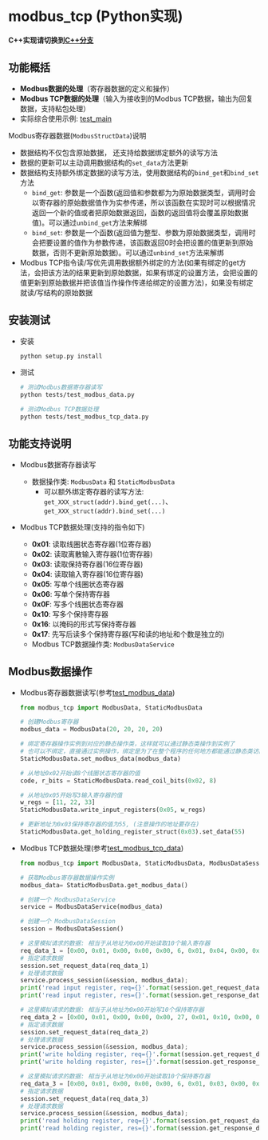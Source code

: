 # modbus_tcp (Python实现)

__C++实现请切换到[C++分支](https://github.com/vimior/modbus_tcp)__

## 功能概括
- __Modbus数据的处理__（寄存器数据的定义和操作）
- __Modbus TCP数据的处理__（输入为接收到的Modbus TCP数据，输出为回复数据，支持粘包处理）
- 实际综合使用示例: [test_main](tests/test_main.py)

Modbus寄存器数据(`ModbusStructData`)说明
  - 数据结构不仅包含原始数据， 还支持给数据绑定额外的读写方法
  - 数据的更新可以主动调用数据结构的`set_data`方法更新
  - 数据结构支持额外绑定数据的读写方法，使用数据结构的`bind_get`和`bind_set`方法
    - `bind_get`: 参数是一个函数(返回值和参数都为为原始数据类型，调用时会以寄存器的原始数据值作为实参传递，所以该函数在实现时可以根据情况返回一个新的值或者把原始数据返回，函数的返回值将会覆盖原始数据值)。可以通过`unbind_get`方法来解绑
    - `bind_set`: 参数是一个函数(返回值为整型、参数为原始数据类型，调用时会把要设置的值作为参数传递，该函数返回0时会把设置的值更新到原始数据，否则不更新原始数据)。可以通过`unbind_set`方法来解绑
  - Modbus TCP指令读/写优先调用数据额外绑定的方法(如果有绑定的get方法，会把该方法的结果更新到原始数据，如果有绑定的设置方法，会把设置的值更新到原始数据并把该值当作操作传递给绑定的设置方法)，如果没有绑定就读/写结构的原始数据

## 安装测试
- 安装
  ```bash
  python setup.py install
  ```
- 测试
  ```bash
  # 测试Modbus数据寄存器读写
  python tests/test_modbus_data.py

  # 测试Modbus TCP数据处理
  python tests/test_modbus_tcp_data.py
  ```

## 功能支持说明
- Modbus数据寄存器读写
  - 数据操作类: `ModbusData` 和 `StaticModbusData`
    - 可以额外绑定寄存器的读写方法: `get_XXX_struct(addr).bind_get(...)`、`get_XXX_struct(addr).bind_set(...)`

- Modbus TCP数据处理(支持的指令如下)
  - __0x01__: 读取线圈状态寄存器(1位寄存器)
  - __0x02__: 读取离散输入寄存器(1位寄存器)
  - __0x03__: 读取保持寄存器(16位寄存器)
  - __0x04__: 读取输入寄存器(16位寄存器)
  - __0x05__: 写单个线圈状态寄存器
  - __0x06__: 写单个保持寄存器
  - __0x0F__: 写多个线圈状态寄存器
  - __0x10__: 写多个保持寄存器
  - __0x16__: 以掩码的形式写保持寄存器
  - __0x17__: 先写后读多个保持寄存器(写和读的地址和个数是独立的)
  - Modbus TCP数据操作类: `ModbusDataService`

## Modbus数据操作
- Modbus寄存器数据读写(参考[test_modbus_data](./tests/test_modbus_data.py))
  ```python
  from modbus_tcp import ModbusData, StaticModbusData

  # 创建Modbus寄存器
  modbus_data = ModbusData(20, 20, 20, 20)

  # 绑定寄存器操作实例到对应的静态操作类，这样就可以通过静态类操作到实例了
  # 也可以不绑定，直接通过实例操作，绑定是为了在整个程序的任何地方都能通过静态类访问
  StaticModbusData.set_modbus_data(modbus_data)

  # 从地址0x02开始读8个线圈状态寄存器的值
  code, r_bits = StaticModbusData.read_coil_bits(0x02, 8)

  # 从地址0x05开始写3输入寄存器的值
  w_regs = [11, 22, 33]
  StaticModbusData.write_input_registers(0x05, w_regs)

  # 更新地址为0x03保持寄存器的值为55, (注意操作的地址要存在)
  StaticModbusData.get_holding_register_struct(0x03).set_data(55)
  ```

- Modbus TCP数据处理(参考[test_modbus_tcp_data](./tests/test_modbus_tcp_data.py))
  ```python
  from modbus_tcp import ModbusData, StaticModbusData, ModbusDataSession, ModbusDataService
  
  # 获取Modbus寄存器数据操作实例
  modbus_data= StaticModbusData.get_modbus_data()

  # 创建一个 ModbusDataService
  service = ModbusDataService(modbus_data)

  # 创建一个 ModbusDataSession
  session = ModbusDataSession()

  # 这里模拟请求的数据: 相当于从地址为0x00开始读取10个输入寄存器
  req_data_1 = [0x00, 0x01, 0x00, 0x00, 0x00, 6, 0x01, 0x04, 0x00, 0x00, 0x00, 10]
  # 指定请求数据
  session.set_request_data(req_data_1)
  # 处理请求数据
  service.process_session(&session, modbus_data);
  print('read input register, req={}'.format(session.get_request_data()))
  print('read input register, res={}'.format(session.get_response_data()))

  # 这里模拟请求的数据: 相当于从地址为0x00开始写10个保持寄存器
  req_data_2 = [0x00, 0x01, 0x00, 0x00, 0x00, 27, 0x01, 0x10, 0x00, 0x00, 0x00, 0x0A, 20, 0x00, 11, 0x00, 12, 0x00, 13, 0x00, 14, 0x00, 15, 0x00, 16, 0x00, 17, 0x00, 18, 0x00, 19, 0x00, 20]
  # 指定请求数据
  session.set_request_data(req_data_2)
  # 处理请求数据
  service.process_session(&session, modbus_data);
  print('write holding register, req={}'.format(session.get_request_data()))
  print('write holding register, res={}'.format(session.get_response_data()))

  # 这里模拟请求的数据: 相当于从地址为0x00开始读取10个保持寄存器
  req_data_3 = [0x00, 0x01, 0x00, 0x00, 0x00, 6, 0x01, 0x03, 0x00, 0x00, 0x00, 10]
  # 指定请求数据
  session.set_request_data(req_data_3)
  # 处理请求数据
  service.process_session(&session, modbus_data);
  print('read holding register, req={}'.format(session.get_request_data()))
  print('read holding register, res={}'.format(session.get_response_data()))
  ```